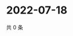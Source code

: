 # 2022-07-18

共 0 条

<!-- BEGIN WEIBO -->
<!-- 最后更新时间 Mon Jul 18 2022 07:15:14 GMT+0800 (China Standard Time) -->

<!-- END WEIBO -->
